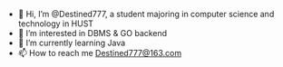 - 👋 Hi, I’m @Destined777, a student majoring in computer science and technology in HUST
- 👀 I’m interested in DBMS & GO backend
- 🌱 I’m currently learning Java
- 📫 How to reach me Destined777@163.com

<!---
Destined777/Destined777 is a ✨ special ✨ repository because its `README.md` (this file) appears on your GitHub profile.
You can click the Preview link to take a look at your changes.
--->
